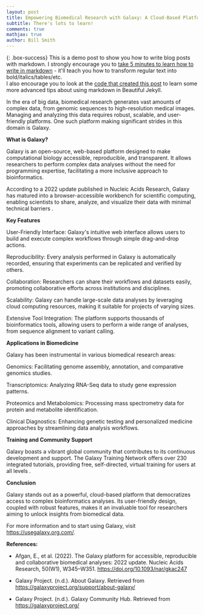 ```yaml
---
layout: post
title: Empowering Biomedical Research with Galaxy: A Cloud-Based Platform
subtitle: There's lots to learn!
comments: true
mathjax: true
author: Bill Smith
---
```


{: .box-success}
This is a demo post to show you how to write blog posts with markdown.  I strongly encourage you to [take 5 minutes to learn how to write in markdown](https://markdowntutorial.com/) - it'll teach you how to transform regular text into bold/italics/tables/etc.<br/>I also encourage you to look at the [code that created this post](https://raw.githubusercontent.com/daattali/beautiful-jekyll/master/_posts/2020-02-28-sample-markdown.md) to learn some more advanced tips about using markdown in Beautiful Jekyll.


In the era of big data, biomedical research generates vast amounts of complex data, from genomic sequences to high-resolution medical images. Managing and analyzing this data requires robust, scalable, and user-friendly platforms. One such platform making significant strides in this domain is Galaxy.

**What is Galaxy?**

Galaxy is an open-source, web-based platform designed to make computational biology accessible, reproducible, and transparent. It allows researchers to perform complex data analyses without the need for programming expertise, facilitating a more inclusive approach to bioinformatics.

According to a 2022 update published in Nucleic Acids Research, Galaxy has matured into a browser-accessible workbench for scientific computing, enabling scientists to share, analyze, and visualize their data with minimal technical barriers .

**Key Features**

User-Friendly Interface: Galaxy's intuitive web interface allows users to build and execute complex workflows through simple drag-and-drop actions.

Reproducibility: Every analysis performed in Galaxy is automatically recorded, ensuring that experiments can be replicated and verified by others.

Collaboration: Researchers can share their workflows and datasets easily, promoting collaborative efforts across institutions and disciplines.

Scalability: Galaxy can handle large-scale data analyses by leveraging cloud computing resources, making it suitable for projects of varying sizes.

Extensive Tool Integration: The platform supports thousands of bioinformatics tools, allowing users to perform a wide range of analyses, from sequence alignment to variant calling.

**Applications in Biomedicine**

Galaxy has been instrumental in various biomedical research areas:

Genomics: Facilitating genome assembly, annotation, and comparative genomics studies.

Transcriptomics: Analyzing RNA-Seq data to study gene expression patterns.

Proteomics and Metabolomics: Processing mass spectrometry data for protein and metabolite identification.

Clinical Diagnostics: Enhancing genetic testing and personalized medicine approaches by streamlining data analysis workflows.

**Training and Community Support**

Galaxy boasts a vibrant global community that contributes to its continuous development and support. The Galaxy Training Network offers over 230 integrated tutorials, providing free, self-directed, virtual training for users at all levels .


**Conclusion**

Galaxy stands out as a powerful, cloud-based platform that democratizes access to complex bioinformatics analyses. Its user-friendly design, coupled with robust features, makes it an invaluable tool for researchers aiming to unlock insights from biomedical data.

For more information and to start using Galaxy, visit https://usegalaxy.org.com/.

**References:**

- Afgan, E., et al. (2022). The Galaxy platform for accessible, reproducible and collaborative biomedical analyses: 2022 update. Nucleic Acids Research, 50(W1), W345–W351. https://doi.org/10.1093/nar/gkac247

- Galaxy Project. (n.d.). About Galaxy. Retrieved from https://galaxyproject.org/support/about-galaxy/

- Galaxy Project. (n.d.). Galaxy Community Hub. Retrieved from https://galaxyproject.org/
